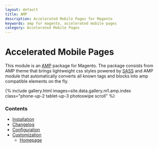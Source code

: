 ```yaml
---
layout: default
title: AMP
description: Accelerated Mobile Pages for Magento
keywords: amp for magento, accelerated mobile pages
category: Accelerated Mobile Pages
---
```


# Accelerated Mobile Pages

This module is an [AMP][ampproject] package for Magento. The package consists from
AMP theme that brings lightweight css styles powered by [SASS][sass] and AMP
module that automatically converts all known tags and blocks into amp compatible
elements on the fly.

{% include gallery.html images=site.data.gallery.m1.amp.index class="phone-up-2 tablet-up-3 photoswipe scroll" %}

### Contents

 -  [Installation](installation/)
 -  [Changelog](changelog/)
 -  [Configuration](configuration/)
 -  [Customization](customization/)
    -  [Homepage](customization/homepage/)

<!--
    -  [Footer Links](customization/footer-links/)
    -  [Design](customization/design/)
 -  Additional features
    -  [Google Analytics](google-analytics/)

### Devdocs

 -  [Writing AMP-friendly module](devdocs/)
-->

[sass]: http://sass-lang.com/
[ampproject]: https://www.ampproject.org/